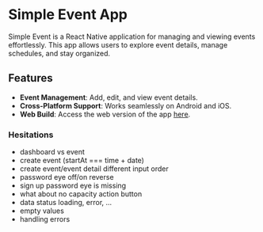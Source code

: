 # Simple Event App

Simple Event is a React Native application for managing and viewing events effortlessly. This app allows users to explore event details, manage schedules, and stay organized.

## Features

- **Event Management**: Add, edit, and view event details.
- **Cross-Platform Support**: Works seamlessly on Android and iOS.
- **Web Build**: Access the web version of the app [here](https://simple-event.netlify.app/).

### Hesitations

- dashboard vs event
- create event (startAt === time + date)
- create event/event detail different input order
- password eye off/on reverse
- sign up password eye is missing
- what about no capacity action button
- data status loading, error, ...
- empty values
- handling errors
